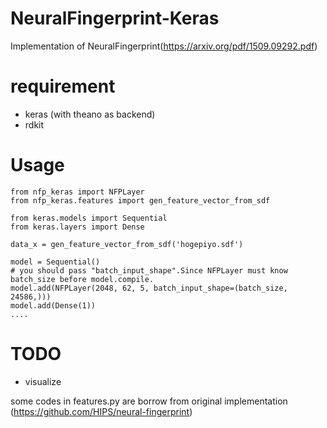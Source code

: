 # NeuralFingerprint-Keras
Implementation of NeuralFingerprint(https://arxiv.org/pdf/1509.09292.pdf)

# requirement
* keras (with theano as backend)
* rdkit

# Usage
```
from nfp_keras import NFPLayer
from nfp_keras.features import gen_feature_vector_from_sdf

from keras.models import Sequential
from keras.layers import Dense

data_x = gen_feature_vector_from_sdf('hogepiyo.sdf')

model = Sequential()
# you should pass "batch_input_shape".Since NFPLayer must know batch_size before model.compile.
model.add(NFPLayer(2048, 62, 5, batch_input_shape=(batch_size, 24586,)))
model.add(Dense(1))
....
```

# TODO
* visualize

some codes in features.py are borrow from original implementation (https://github.com/HIPS/neural-fingerprint) 

